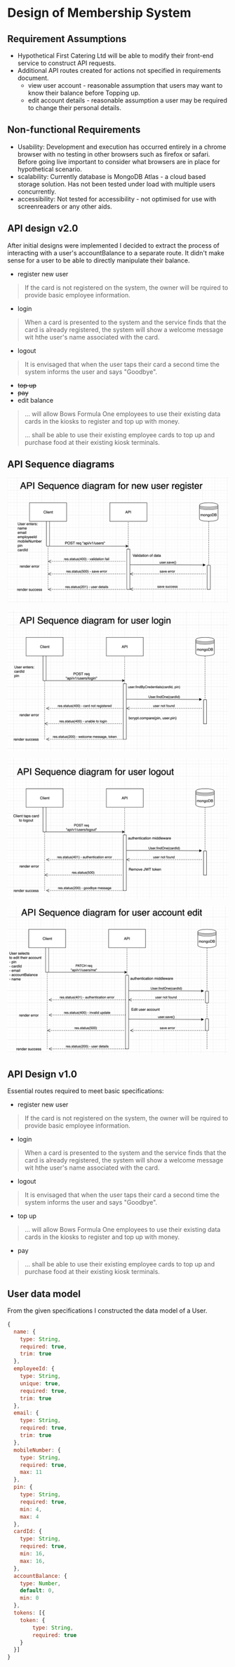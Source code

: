 # Design of Membership System

## Requirement Assumptions
- Hypothetical First Catering Ltd will be able to modify their front-end service to construct API requests.
- Additional API routes created for actions not specified in requirements document.
  - view user account - reasonable assumption that users may want to know their balance before Topping up.
  - edit account details - reasonable assumption a user may be required to change their personal details.

## Non-functional Requirements
- Usability: Development and execution has occurred entirely in a chrome browser with no testing in other browsers such as firefox or safari. Before going live important to consider what browsers are in place for hypothetical scenario.
- scalability: Currently database is MongoDB Atlas - a cloud based storage solution. Has not been tested under load with multiple users concurrently.
- accessibility: Not tested for accessibility - not optimised for use with screenreaders or any other aids.

## API design v2.0
After initial designs were implemented I decided to extract the process of interacting with a user's accountBalance to a separate route.
It didn't make sense for a user to be able to directly manipulate their balance.
- register new user
> If the card is not registered on the system, the owner will be rquired to provide basic employee information.
- login
> When a card is presented to the system and the service finds that the card is already registered,
the system will show a welcome message wit hthe user's name associated with the card.
- logout
> It is envisaged that when the user taps their card a second time the system informs the user and says "Goodbye".
- ~~top up~~
- ~~pay~~
- edit balance
> ... will allow Bows Formula One employees to use their existing data cards in the kiosks to register and top up with money.
>
> ... shall be able to use their existing employee cards to top up and purchase food at their existing kiosk terminals.

## API Sequence diagrams

![](screenshots/register.png)

![](screenshots/login.png)

![](screenshots/logout.png)

![](screenshots/editAccount.png)

## API Design v1.0
Essential routes required to meet basic specifications:
- register new user
> If the card is not registered on the system, the owner will be rquired to provide basic employee information.
- login
> When a card is presented to the system and the service finds that the card is already registered,
the system will show a welcome message wit hthe user's name associated with the card.
- logout
> It is envisaged that when the user taps their card a second time the system informs the user and says "Goodbye".
- top up
> ... will allow Bows Formula One employees to use their existing data cards in the kiosks to register and top up with money.
- pay
> ... shall be able to use their existing employee cards to top up and purchase food at their existing kiosk terminals.

## User data model

From the given specifications I constructed the data model of a User.

```javascript
{
  name: {
    type: String,
    required: true,
    trim: true
  },
  employeeId: {
    type: String,
    unique: true,
    required: true,
    trim: true
  },
  email: {
    type: String,
    required: true,
    trim: true
  },
  mobileNumber: {
    type: String,
    required: true,
    max: 11
  },
  pin: {
    type: String,
    required: true,
    min: 4,
    max: 4
  },
  cardId: {
    type: String,
    required: true,
    min: 16,
    max: 16,
  },
  accountBalance: {
    type: Number,
    default: 0,
    min: 0
  },
  tokens: [{
    token: {
        type: String,
        required: true
    }
  }]
}
```
